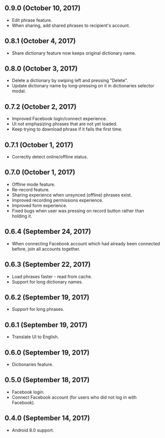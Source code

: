## 0.9.0 (October 10, 2017)

* Edit phrase feature.
* When sharing, add shared phrases to recipient's account.

## 0.8.1 (October 4, 2017)

* Share dictionary feature now keeps original dictionary name.

## 0.8.0 (October 3, 2017)

* Delete a dictionary by swiping left and pressing "Delete".
* Update dictionary name by long-pressing on it in dictionaries selector modal.

## 0.7.2 (October 2, 2017)

* Improved Facebook login/connect experience.
* UI not emphasizing phrases that are not yet loaded.
* Keep trying to download phrase if it fails the first time.

## 0.7.1 (October 1, 2017)

* Correctly detect online/offline status.

## 0.7.0 (October 1, 2017)

* Offline mode feature.
* Re-record feature.
* Sharing experience when unsynced (offline) phrases exist.
* Improved recording permissions experience.
* Improved form experience.
* Fixed bugs when user was pressing on record button rather than holding it.

## 0.6.4 (September 24, 2017)

* When connecting Facebook account which had already been connected before, join all accounts together.

## 0.6.3 (September 22, 2017)

* Load phrases faster - read from cache.
* Support for long dictionary names.

## 0.6.2 (September 19, 2017)

* Support for long phrases.

## 0.6.1 (September 19, 2017)

* Translate UI to English.

## 0.6.0 (September 19, 2017)

* Dictionaries feature.

## 0.5.0 (September 18, 2017)

* Facebook login.
* Connect Facebook account (for users who did not log in with Facebook).

## 0.4.0 (September 14, 2017)

* Android 8.0 support.
